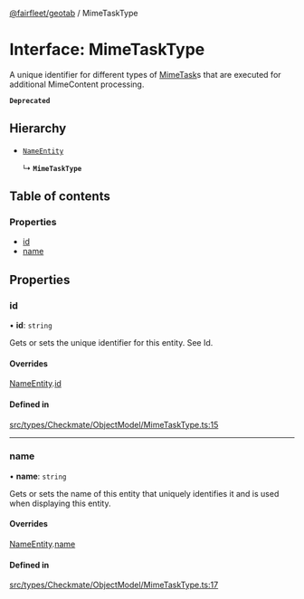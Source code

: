 [@fairfleet/geotab](../README.md) / MimeTaskType

# Interface: MimeTaskType

A unique identifier for different types of [MimeTask](MimeTask.md)s that are executed
 for additional MimeContent processing.

**`Deprecated`**

## Hierarchy

- [`NameEntity`](NameEntity.md)

  ↳ **`MimeTaskType`**

## Table of contents

### Properties

- [id](MimeTaskType.md#id)
- [name](MimeTaskType.md#name)

## Properties

### id

• **id**: `string`

Gets or sets the unique identifier for this entity. See Id.

#### Overrides

[NameEntity](NameEntity.md).[id](NameEntity.md#id)

#### Defined in

[src/types/Checkmate/ObjectModel/MimeTaskType.ts:15](https://github.com/fairfleet/geotab/blob/b682f10/src/types/Checkmate/ObjectModel/MimeTaskType.ts#L15)

___

### name

• **name**: `string`

Gets or sets the name of this entity that uniquely identifies it and is used when displaying this entity.

#### Overrides

[NameEntity](NameEntity.md).[name](NameEntity.md#name)

#### Defined in

[src/types/Checkmate/ObjectModel/MimeTaskType.ts:17](https://github.com/fairfleet/geotab/blob/b682f10/src/types/Checkmate/ObjectModel/MimeTaskType.ts#L17)
